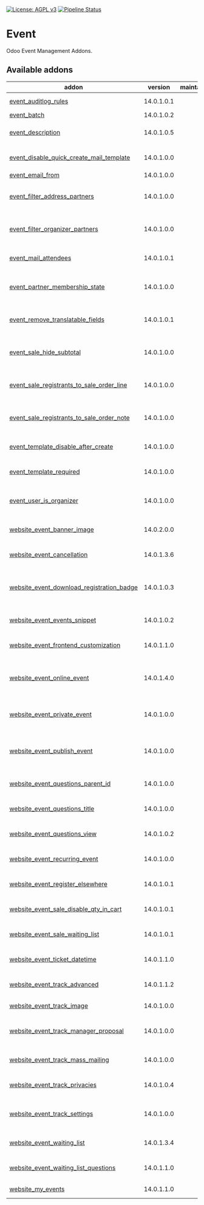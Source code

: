 [![License: AGPL v3](https://img.shields.io/badge/License-AGPL%20v3-blue.svg)](https://www.gnu.org/licenses/agpl-3.0)
[![Pipeline Status](https://gitlab.com/tawasta/odoo/event/badges/14.0-dev/pipeline.svg)](https://gitlab.com/tawasta/odoo/event/-/pipelines/)

Event
=====
Odoo Event Management Addons.

[//]: # (addons)

Available addons
----------------
addon | version | maintainers | summary
--- | --- | --- | ---
[event_auditlog_rules](event_auditlog_rules/) | 14.0.1.0.1 |  | Adds audit log rules for events
[event_batch](event_batch/) | 14.0.1.0.2 |  | Event Batch
[event_description](event_description/) | 14.0.1.0.5 |  | Add description field to event form.
[event_disable_quick_create_mail_template](event_disable_quick_create_mail_template/) | 14.0.1.0.0 |  | Prevents quick create mail template on Event
[event_email_from](event_email_from/) | 14.0.1.0.0 |  | Event Email From
[event_filter_address_partners](event_filter_address_partners/) | 14.0.1.0.0 |  | Filter event partners for address by partner toggle
[event_filter_organizer_partners](event_filter_organizer_partners/) | 14.0.1.0.0 |  | Filter event partners for organizer by partner toggle
[event_mail_attendees](event_mail_attendees/) | 14.0.1.0.1 |  | Wizard to mail Attendees without mass mail
[event_partner_membership_state](event_partner_membership_state/) | 14.0.1.0.0 |  | Show partner membership state on event registration
[event_remove_translatable_fields](event_remove_translatable_fields/) | 14.0.1.0.1 |  | Removes translatable name and description fields from Event.
[event_sale_hide_subtotal](event_sale_hide_subtotal/) | 14.0.1.0.0 |  | Hides subtotal on event sale action widget on event form
[event_sale_registrants_to_sale_order_line](event_sale_registrants_to_sale_order_line/) | 14.0.1.0.0 |  | Adds a Event Registrants name to SO line description
[event_sale_registrants_to_sale_order_note](event_sale_registrants_to_sale_order_note/) | 14.0.1.0.0 |  | Adds a note to Sale Order with Event Registrants names
[event_template_disable_after_create](event_template_disable_after_create/) | 14.0.1.0.0 |  | Disable changing template after creation
[event_template_required](event_template_required/) | 14.0.1.0.0 |  | Always require a template for events
[event_user_is_organizer](event_user_is_organizer/) | 14.0.1.0.0 |  | Auto-change organizer when changing the event user
[website_event_banner_image](website_event_banner_image/) | 14.0.2.0.0 |  | Add banner image to event from backend
[website_event_cancellation](website_event_cancellation/) | 14.0.1.3.6 |  | Cancel events and event registrations through website.
[website_event_download_registration_badge](website_event_download_registration_badge/) | 14.0.1.0.3 |  | Ability to navigate to an URL and download Registration Badge
[website_event_events_snippet](website_event_events_snippet/) | 14.0.1.0.2 |  | Advanced Events Snippet for Website
[website_event_frontend_customization](website_event_frontend_customization/) | 14.0.1.1.0 |  | Customization options to Website Event Frontends
[website_event_online_event](website_event_online_event/) | 14.0.1.4.0 |  | Module to manage online and hybrid events. Includes a video conference link.
[website_event_private_event](website_event_private_event/) | 14.0.1.0.0 |  | Make events only visible from URL. (remove from public list)
[website_event_publish_event](website_event_publish_event/) | 14.0.1.0.0 |  | Add website_published fields to event form and a publish wizard.
[website_event_questions_parent_id](website_event_questions_parent_id/) | 14.0.1.0.0 |  | Question to ask for parent_id in Event Registration
[website_event_questions_title](website_event_questions_title/) | 14.0.1.0.0 |  | Question to ask for title in Event Registration
[website_event_questions_view](website_event_questions_view/) | 14.0.1.0.2 |  | Adds a view to see event question answers
[website_event_recurring_event](website_event_recurring_event/) | 14.0.1.0.0 |  | Create recurring events and hide dates
[website_event_register_elsewhere](website_event_register_elsewhere/) | 14.0.1.0.1 |  | Redirects registrations to another URL
[website_event_sale_disable_qty_in_cart](website_event_sale_disable_qty_in_cart/) | 14.0.1.0.1 |  | Disable changing Event Registration qty in cart
[website_event_sale_waiting_list](website_event_sale_waiting_list/) | 14.0.1.0.1 |  | Register to events using waiting list through website.
[website_event_ticket_datetime](website_event_ticket_datetime/) | 14.0.1.1.0 |  | Define ticket sale start/end with datetime accuracy
[website_event_track_advanced](website_event_track_advanced/) | 14.0.1.1.2 |  | Advanced features for Event Track
[website_event_track_image](website_event_track_image/) | 14.0.1.0.0 |  | Add image to event tracks
[website_event_track_manager_proposal](website_event_track_manager_proposal/) | 14.0.1.0.0 |  | Always show Track Proposal page for managers
[website_event_track_mass_mailing](website_event_track_mass_mailing/) | 14.0.1.0.0 |  | Allows sending mail to track contacts
[website_event_track_privacies](website_event_track_privacies/) | 14.0.1.0.4 |  | Website event track privacy values
[website_event_track_settings](website_event_track_settings/) | 14.0.1.0.0 |  | Customization option settings to Website Event Track
[website_event_waiting_list](website_event_waiting_list/) | 14.0.1.3.4 |  | Adds a waiting list functionality to Events.
[website_event_waiting_list_questions](website_event_waiting_list_questions/) | 14.0.1.1.0 |  | Questions on Events when joining waiting list
[website_my_events](website_my_events/) | 14.0.1.1.0 |  | My events in website portal

[//]: # (end addons)
